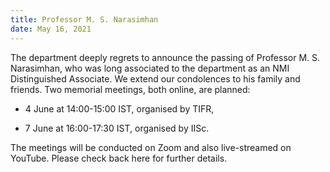 ```yaml
---
title: Professor M. S. Narasimhan
date: May 16, 2021  
---
```


The department deeply regrets to announce the passing of Professor M. S. Narasimhan, who was long associated to the department as an NMI Distinguished Associate. We extend our condolences to his family and friends. Two memorial meetings, both online, are planned:

* 4 June at 14:00-15:00 IST, organised by TIFR,

* 7 June at 16:00-17:30 IST, organised by IISc.
 
The meetings will be conducted on Zoom and also live-streamed on YouTube. Please check back here for further details.
